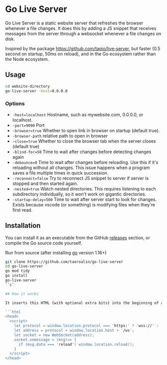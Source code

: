 # Go Live Server

Go Live Server is a static website server that refreshes the browser whenever a file changes. It does this by adding a JS snippet that receives messages from the server through a websocket whenever a file changes on disk.

Inspired by the package https://github.com/tapio/live-server, but faster (0.5 second on startup, 50ms on reload), and in the Go ecosystem rather than the Node ecosystem.

## Usage

```sh
cd website-directory
go-live-server -host=0.0.0.0
```

### Options

- `-host=localhost` Hostname, such as mywebsite.com, 0.0.0.0, or localhost.
- `-port=9090` Port
- `-browser=true` Whether to open link in browser on startup (default true).    
- `-browser-path`
        relative path to open in browser
- `-close=true` Whether to close the browser tab when the server closes (default true)
- `-blind-for=50` Time to wait after changes before detecting changes again
- `-debounce=0` Time to wait after changes before reloading. Use this if it's reloading without all changes. This issue happens when a program saves a file multiple times in quick succession.
- `-reconnect=false` Try to reconnect JS snippet to server if server is stopped and then started again.
- `-nested=true` Watch nested directories. This requires listening to each subdirectory individually, so it won't work on gigantic directories.
- `-startup-delay=500` Time to wait after server start to look for changes. Exists because vscode (or something) is modifying files when they're first read.

## Installation

You can install it as an executable from the GitHub [releases](https://github.com/taoroalin/go-live-server/releases) section, or compile the Go source code yourself.

Run from source (after installing [go](https://golang.org/doc/install) version 1.16+)

```sh
git clone https://github.com/taoroalin/go-live-server
cd go-live-server
go mod tidy
go install
go-live-server
``c`

## How it works

It inserts this HTML (with optional extra bits) into the beginning of any HTML file it serves. This leads to 2 `<head>` tags, which is invalid, but browsers are totally fine with it. (because people often make their html invalid to save space, it isn't always possible to validly add to an html file)

```html
<head>
  <script>
    let protocol = window.location.protocol === 'https:' ? 'wss://' : 'ws://';
    let address = protocol + window.location.host + '/ws';
    let socket = new WebSocket(address);
    socket.onmessage = (msg)=> {
      if (msg.data === 'reload') window.location.reload();
    }
  </script>
</head>
```